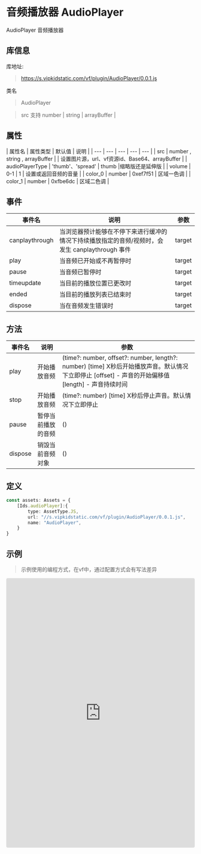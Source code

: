 # 音频播放器 AudioPlayer

AudioPlayer 音频播放器

## 库信息
库地址:
> https://s.vipkidstatic.com/vf/plugin/AudioPlayer/0.0.1.js

类名
> AudioPlayer 

> src 支持 number | string | arrayBuffer | 

## 属性

| 属性名 | 属性类型 | 默认值 | 说明 |
| --- | --- | --- | --- | --- |
| src | number , string , arrayBuffer |  | 设置图片源，url、vf资源id、Base64、arrayBuffer |
| audioPlayerType | 'thumb'、'spread' | thumb |缩略版还是延伸版 |
| volume | 0-1 | 1 | 设置或返回音频的音量 |
| color_0 | number | 0xef7f51 | 区域一色调 |
| color_1 | number | 0xfbe6dc | 区域二色调 |

## 事件

| 事件名  | 说明 | 参数 |
| --- | --- | --- |
| canplaythrough | 当浏览器预计能够在不停下来进行缓冲的情况下持续播放指定的音频/视频时，会发生 canplaythrough 事件 | target |
| play | 当音频已开始或不再暂停时 | target |
| pause | 当音频已暂停时 | target |
| timeupdate | 当目前的播放位置已更改时 | target |
| ended | 当目前的播放列表已结束时 | target |
| dispose | 当在音频发生错误时 | target |

## 方法

| 事件名  | 说明 | 参数 |
| --- | --- | --- | 
| play | 开始播放音频 | (time?: number, offset?: number, length?: number) [time] X秒后开始播放声音。默认情况下立即停止 [offset] - 声音的开始偏移值  [length] - 声音持续时间 |
| stop | 开始播放音频 | (time?: number) [time] X秒后停止声音。默认情况下立即停止 |
| pause | 暂停当前播放的音频 | () |
| dispose | 销毁当前音频对象 | () |

## 定义
``` typescript
const assets: Assets = {
    [Ids.audioPlayer]:{
        type: AssetType.JS,
        url: "//s.vipkidstatic.com/vf/plugin/AudioPlayer/0.0.1.js",
        name: "AudioPlayer",
    }
}
```

## 示例

> 示例使用的编程方式，在vf中，通过配置方式会有写法差异

<iframe src="https://codesandbox.io/embed/audioplayerexample-x7k91?fontsize=14&hidenavigation=1&theme=dark"
     style="width:100%; height:720px; border:0; border-radius: 4px; overflow:hidden;"
     title="audioPlayerExample"
     allow="accelerometer; ambient-light-sensor; camera; encrypted-media; geolocation; gyroscope; hid; microphone; midi; payment; usb; vr; xr-spatial-tracking"
     sandbox="allow-forms allow-modals allow-popups allow-presentation allow-same-origin allow-scripts"
   ></iframe>